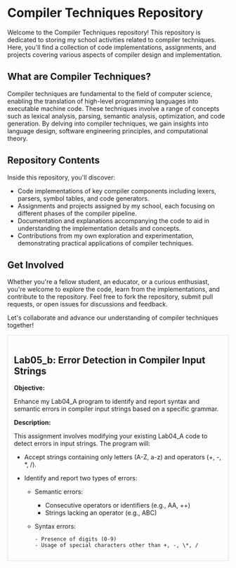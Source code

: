 # Compiler Techniques Repository

Welcome to the Compiler Techniques repository! This repository is dedicated to storing my school activities related to compiler techniques. Here, you'll find a collection of code implementations, assignments, and projects covering various aspects of compiler design and implementation.

## What are Compiler Techniques?

Compiler techniques are fundamental to the field of computer science, enabling the translation of high-level programming languages into executable machine code. These techniques involve a range of concepts such as lexical analysis, parsing, semantic analysis, optimization, and code generation. By delving into compiler techniques, we gain insights into language design, software engineering principles, and computational theory.

## Repository Contents

Inside this repository, you'll discover:

- Code implementations of key compiler components including lexers, parsers, symbol tables, and code generators.
- Assignments and projects assigned by my school, each focusing on different phases of the compiler pipeline.
- Documentation and explanations accompanying the code to aid in understanding the implementation details and concepts.
- Contributions from my own exploration and experimentation, demonstrating practical applications of compiler techniques.

## Get Involved

Whether you're a fellow student, an educator, or a curious enthusiast, you're welcome to explore the code, learn from the implementations, and contribute to the repository. Feel free to fork the repository, submit pull requests, or open issues for discussions and feedback.

Let's collaborate and advance our understanding of compiler techniques together!

<div style="border: 1px solid #ddd; padding: 1em; margin: 1em 0;">

## Lab05_b: Error Detection in Compiler Input Strings

**Objective:**

Enhance my Lab04_A program to identify and report syntax and semantic errors in compiler input strings based on a specific grammar.

**Description:**

This assignment involves modifying your existing Lab04_A code to detect errors in input strings. The program will:

- Accept strings containing only letters (A-Z, a-z) and operators (+, -, \*, /).
- Identify and report two types of errors:

  - Semantic errors:

    - Consecutive operators or identifiers (e.g., AA, ++)
    - Strings lacking an operator (e.g., ABC)

  - Syntax errors:

        - Presence of digits (0-9)
        - Usage of special characters other than +, -, \*, /

</div>
